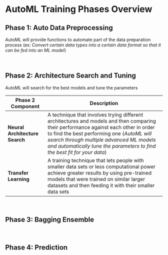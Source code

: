 # AutoML Training Phases Overview

## Phase 1: Auto Data Preprocessing

AutoML will provide functions to automate part of the data preparation process (ex: *Convert certain data types into a certain data format so that it can be fed into an ML model*)

<br>

## Phase 2: Architecture Search and Tuning

AutoML will search for the best models and tune the parameters

| Phase 2 Component | Description |
| --- | --- |
| **Neural Architecture Search** | A technique that involves trying different architectures and models and then comparing their performance against each other in order to find the best performing one (*AutoML will search through multiple advanced ML models and automatically tune the parameters to find the best fit for your data*) |
| **Transfer Learning** | A training technique that lets people with smaller data sets or less computational power achieve greater results by using pre-trained models that were trained on similar larger datasets and then feeding it with their smaller data sets |

<br>

## Phase 3: Bagging Ensemble



<br>

## Phase 4: Prediction